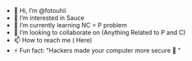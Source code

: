 - 👋 Hi, I’m @fotouhii
- 👀 I’m interested in Sauce
- 🌱 I’m currently learning NC = P problem
- 💞️ I’m looking to collaborate on (Anything Related to P and C)
- 📫 How to reach me ( Here)
- ⚡ Fun fact: "Hackers made your computer more secure 👀 "

<!---
Once upon a time, I wrangled pixels as an intern. Now, I'm a DevSecOps warrior at Hypesware, conquering clouds and automating like a boss (thanks, ISG & Crossroads for the training!). Here you'll find code, scripts, and maybe even a pun or two (but never in production, promise!).

What you'll find here:

Infrastructure as code for the win!
Continuous integration/deployment pipelines smoother than butter.
Automation scripts that make life easier (and way cooler).
Maybe even a glimpse into my existential crisis about semicolons.
Feel free to fork, contribute, and let's chat DevSecOps!
--->
